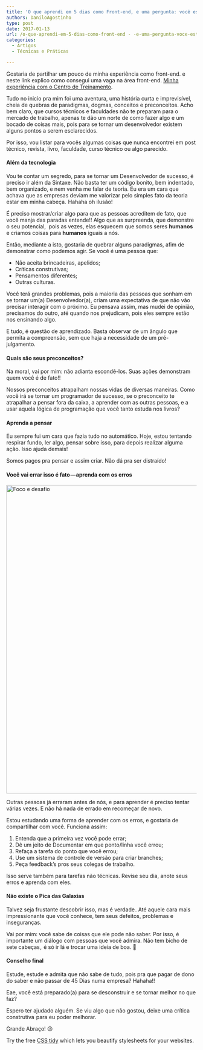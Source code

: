 ```yaml
---
title: 'O que aprendi em 5 dias como Front-end, e uma pergunta: você esta preparado para se tornar um desenvolvedor?'
authors: DaniloAgostinho
type: post
date: 2017-01-13
url: /o-que-aprendi-em-5-dias-como-front-end - -e-uma-pergunta-voce-esta-preparado-para-se-tornar-um-desenvolvedor/
categories:
  - Artigos
  - Técnicas e Práticas

---
```

Gostaria de partilhar um pouco de minha experiência como front-end. e neste link explico como consegui uma vaga na área front-end. [Minha experiência com o Centro de Treinamento][1].

Tudo no inicio pra mim foi uma aventura, uma história curta e imprevisível, cheia de quebras de paradigmas, dogmas, conceitos e preconceitos. Acho bem claro, que cursos técnicos e faculdades não te preparam para o mercado de trabalho, apenas te dão um norte de como fazer algo e um bocado de coisas mais, pois para se tornar um desenvolvedor existem alguns pontos a serem esclarecidos.

Por isso, vou listar para vocês algumas coisas que nunca encontrei em post técnico, revista, livro, faculdade, curso técnico ou algo parecido.

#### Além da tecnologia

Vou te contar um segredo, para se tornar um Desenvolvedor de sucesso, é preciso ir além da Sintaxe. Não basta ter um código bonito, bem indentado, bem organizado, e nem venha me falar de teoria. Eu era um cara que achava que as empresas deviam me valorizar pelo simples fato da teoria estar em minha cabeça.  Hahaha oh ilusão!

É preciso mostrar/criar algo para que as pessoas acreditem de fato, que você manja das paradas entende!! Algo que as surpreenda, que demonstre o seu potencial,  pois as vezes, elas esquecem que somos seres **humanos** e criamos coisas para **humanos** iguais a nós.

Então, mediante a isto, gostaria de quebrar alguns paradigmas, afim de demonstrar como podemos agir. Se você é uma pessoa que:

  * Não aceita brincadeiras, apelidos;
  * Críticas construtivas;
  * Pensamentos diferentes;
  * Outras culturas.

Você terá grandes problemas, pois a maioria das pessoas que sonham em se tornar um(a) Desenvolvedor(a), criam uma expectativa de que não vão precisar interagir com o próximo. Eu pensava assim, mas mudei de opinião, precisamos do outro, até quando nos prejudicam, pois eles sempre estão nos ensinando algo.

E tudo, é questão de aprendizado. Basta observar de um ângulo que permita a compreensão, sem que haja a necessidade de um pré-julgamento.

#### **Quais são seus preconceitos?**

Na moral, vai por mim: não adianta escondê-los. Suas ações demonstram quem você é de fato!!

Nossos preconceitos atrapalham nossas vidas de diversas maneiras. Como você irá se tornar um programador de sucesso, se o preconceito te atrapalhar a pensar fora da caixa, a aprender com as outras pessoas, e a usar aquela lógica de programação que você tanto estuda nos livros?

#### **Aprenda a pensar**

Eu sempre fui um cara que fazia tudo no automático. Hoje, estou tentando respirar fundo, ler algo, pensar sobre isso, para depois realizar alguma ação. Isso ajuda demais!

Somos pagos pra pensar e assim criar. Não dá pra ser distraído!

#### **Você vai errar isso é fato — aprenda com os erros**

<img src="uploads/2016/12/1-k2jCuITW_bheQVa-tMDYtQ.jpeg" alt="Foco e desafio" width="700" height="815" />

Outras pessoas já erraram antes de nós, e para aprender é preciso tentar várias vezes. E não há nada de errado em recomeçar de novo.

Estou estudando uma forma de aprender com os erros, e gostaria de compartilhar com você. Funciona assim:

  1. Entenda que a primeira vez você pode errar;
  2. Dê um jeito de Documentar em que ponto/linha você errou;
  3. Refaça a tarefa do ponto que você errou;
  4. Use um sistema de controle de versão para criar branches;
  5. Peça feedback’s pros seus colegas de trabalho.

Isso serve também para tarefas não técnicas. Revise seu dia, anote seus erros e aprenda com eles.

#### **Não existe o Pica das Galaxias**

Talvez seja frustante descobrir isso, mas é verdade . Até aquele cara mais impressionante que você conhece, tem seus defeitos, problemas e inseguranças.

Vai por mim: você sabe de coisas que ele pode não saber. Por isso, é importante um diálogo com pessoas que você admira. Não tem bicho de sete cabeças ,  é só ir lá e trocar uma ideia de boa. 🙂

#### **Conselho final**

Estude, estude e admita que não sabe de tudo, pois pra que pagar de dono do saber e não passar de 45 Dias numa empresa? Hahaha!!

Eae, você está preparado(a) para se desconstruir e se tornar melhor no que faz?

Espero ter ajudado alguém. Se viu algo que não gostou, deixe uma crítica construtiva  para eu poder melhorar.

Grande Abraço! 😉

Try the free <a href="https://html-cleaner.com/css/" rel="nofollow">CSS tidy</a> which lets you beautify stylesheets for your websites.

 [1]: https://medium.com/trainingcenter/minha-experi%C3%AAncia-com-o-ct-centro-de-treinamento-ce08e58d247f#.j932om52k